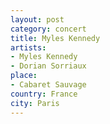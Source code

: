 ```yaml
---
layout: post
category: concert
title: Myles Kennedy
artists: 
- Myles Kennedy
- Dorian Sorriaux
place: 
- Cabaret Sauvage
country: France
city: Paris
---
```


